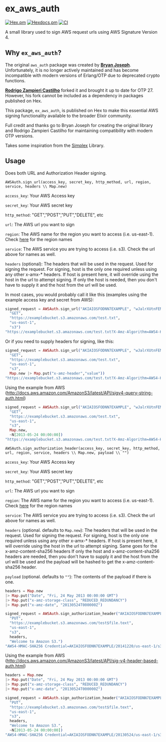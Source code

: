 # ex_aws_auth

[![Hex.pm](https://img.shields.io/hexpm/v/ex_aws_auth)](https://hex.pm/packages/ex_aws_auth)
[![Hexdocs.pm](https://img.shields.io/badge/docs-hexdocs.pm-purple)](https://hexdocs.pm/ex_aws_auth)
[![CI](https://github.com/neilberkman/ex_aws_auth/actions/workflows/elixir.yml/badge.svg)](https://github.com/neilberkman/ex_aws_auth/actions)

A small library used to sign AWS request urls using AWS Signature Version 4.

## Why `ex_aws_auth`?

The original `aws_auth` package was created by [**Bryan Joseph**](https://github.com/bryanjos). Unfortunately, it is no longer actively maintained and has become incompatible with modern versions of Erlang/OTP due to deprecated crypto functions.

[**Rodrigo Zampieri Castilho**](https://github.com/rzcastilho) forked it and brought it up to date for OTP 27. However, his fork cannot be included as a dependency in packages published on Hex.

This package, `ex_aws_auth`, is published on Hex to make this essential AWS signing functionality available to the broader Elixir community.

Full credit and thanks go to Bryan Joseph for creating the original library and Rodrigo Zampieri Castilho for maintaining compatibility with modern OTP versions.

Takes some inspiration from the [Simplex](https://github.com/adamkittelson/simplex) Library.

## Usage

Does both URL and Authorization Header signing.

`AWSAuth.sign_url(access_key, secret_key, http_method, url, region, service, headers \\ Map.new)`

`access_key`: Your AWS Access key

`secret_key`: Your AWS secret key

`http_method`: "GET","POST","PUT","DELETE", etc

`url`: The AWS url you want to sign

`region`: The AWS name for the region you want to access (i.e. us-east-1). Check [here](http://docs.aws.amazon.com/general/latest/gr/rande.html) for the region names

`service`: The AWS service you are trying to access (i.e. s3). Check the url above for names as well.

`headers` (optional): The headers that will be used in the request. Used for signing the request. For signing, host is the only one required unless using any other x-amx-\* headers. If host is present here, it will override using the host in the url to attempt signing. If only the host is needed, then you don't have to supply it and the host from the url will be used.

In most cases, you would probably call it like this (examples using the example access key and secret from AWS):

```elixir
signed_request = AWSAuth.sign_url("AKIAIOSFODNN7EXAMPLE", "wJalrXUtnFEMI/K7MDENG/bPxRfiCYEXAMPLEKEY",
  "GET",
  "https://examplebucket.s3.amazonaws.com/test.txt",
  "us-east-1",
  "s3")
"https://examplebucket.s3.amazonaws.com/test.txt?X-Amz-Algorithm=AWS4-HMAC-SHA256&X-Amz-Credential=AKIAIOSFODNN7EXAMPLE%2F20141219%2Fus-east-1%2Fs3%2Faws4_request&X-Amz-Date=20141219T153739Z&X-Amz-Expires=86400&X-Amz-Signature=89d9f702dc8fb4fad2fd75bf07fc8468d60634f13234dd17e63835ed1fc324cd&X-Amz-SignedHeaders=host"
```

Or if you need to supply headers for signing, like this:

```elixir
signed_request = AWSAuth.sign_url("AKIAIOSFODNN7EXAMPLE", "wJalrXUtnFEMI/K7MDENG/bPxRfiCYEXAMPLEKEY",
  "GET",
  "https://examplebucket.s3.amazonaws.com/test.txt",
  "us-east-1",
  "s3",
  Map.new |> Map.put("x-amz-header","value"))
"https://examplebucket.s3.amazonaws.com/test.txt?X-Amz-Algorithm=AWS4-HMAC-SHA256&X-Amz-Credential=AKIAIOSFODNN7EXAMPLE%2F20141219%2Fus-east-1%2Fs3%2Faws4_request&X-Amz-Date=20141219T153646Z&X-Amz-Expires=86400&X-Amz-Signature=b05688cc482398bf2d6ff4068560b85b310a6bb24c5d21711b7099ab5e3df510&X-Amz-SignedHeaders=host,x-amx-header"
```

Using the example from AWS (http://docs.aws.amazon.com/AmazonS3/latest/API/sigv4-query-string-auth.html)

```elixir
signed_request = AWSAuth.sign_url("AKIAIOSFODNN7EXAMPLE", "wJalrXUtnFEMI/K7MDENG/bPxRfiCYEXAMPLEKEY",
  "GET",
  "https://examplebucket.s3.amazonaws.com/test.txt",
  "us-east-1",
  "s3",
  Map.new,
  ~N[2013-05-24 00:00:00])
"https://examplebucket.s3.amazonaws.com/test.txt?X-Amz-Algorithm=AWS4-HMAC-SHA256&X-Amz-Credential=AKIAIOSFODNN7EXAMPLE%2F20130524%2Fus-east-1%2Fs3%2Faws4_request&X-Amz-Date=20130524T000000Z&X-Amz-Expires=86400&X-Amz-Signature=aeeed9bbccd4d02ee5c0109b86d86835f995330da4c265957d157751f604d404&X-Amz-SignedHeaders=host"
```

`AWSAuth.sign_authorization_header(access_key, secret_key, http_method, url, region, service, headers \\ Map.new, payload \\ "")`

`access_key`: Your AWS Access key

`secret_key`: Your AWS secret key

`http_method`: "GET","POST","PUT","DELETE", etc

`url`: The AWS url you want to sign

`region`: The AWS name for the region you want to access (i.e. us-east-1). Check [here](http://docs.aws.amazon.com/general/latest/gr/rande.html) for the region names

`service`: The AWS service you are trying to access (i.e. s3). Check the url above for names as well.

`headers` (optional. defaults to `Map.new`): The headers that will be used in the request. Used for signing the request.
For signing, host is the only one required unless using any other x-amx-\* headers.
If host is present here, it will override using the host in the url to attempt signing.
Same goes for the x-amz-content-sha256 headers
If only the host and x-amz-content-sha256 headers are needed, then you don't have to supply it and the host from the url will be used and
the payload will be hashed to get the x-amz-content-sha256 header.

`payload` (optional. defaults to `""`): The contents of the payload if there is one.

```elixir
headers = Map.new
|> Map.put("Date", "Fri, 24 May 2013 00:00:00 GMT")
|> Map.put("x-amz-storage-class", "REDUCED_REDUNDANCY")
|> Map.put("x-amz-date", "20130524T000000Z")

signed_request = AWSAuth.sign_authorization_header("AKIAIOSFODNN7EXAMPLE", "wJalrXUtnFEMI/K7MDENG/bPxRfiCYEXAMPLEKEY",
  "PUT",
  "https://examplebucket.s3.amazonaws.com/test$file.text",
  "us-east-1",
  "s3",
  headers,
  "Welcome to Amazon S3.")
"AWS4-HMAC-SHA256 Credential=AKIAIOSFODNN7EXAMPLE/20141220/us-east-1/s3/aws4_request,SignedHeaders=date;host;x-amz-content-sha256;x-amz-date;x-amz-storage-class,Signature=dddba55b1ae5cd9233e9dc8e43a0daf6e2e120bec86294b1d80d802cab8af258"
```

Using the example from AWS (http://docs.aws.amazon.com/AmazonS3/latest/API/sig-v4-header-based-auth.html)

```elixir
headers = Map.new
|> Map.put("Date", "Fri, 24 May 2013 00:00:00 GMT")
|> Map.put("x-amz-storage-class", "REDUCED_REDUNDANCY")
|> Map.put("x-amz-date", "20130524T000000Z")

signed_request = AWSAuth.sign_authorization_header("AKIAIOSFODNN7EXAMPLE", "wJalrXUtnFEMI/K7MDENG/bPxRfiCYEXAMPLEKEY",
  "PUT",
  "https://examplebucket.s3.amazonaws.com/test$file.text",
  "us-east-1",
  "s3",
  headers,
  "Welcome to Amazon S3.",
  ~N[2013-05-24 00:00:00])
"AWS4-HMAC-SHA256 Credential=AKIAIOSFODNN7EXAMPLE/20130524/us-east-1/s3/aws4_request,SignedHeaders=date;host;x-amz-content-sha256;x-amz-date;x-amz-storage-class,Signature=98ad721746da40c64f1a55b78f14c238d841ea1380cd77a1b5971af0ece108bd"
```
